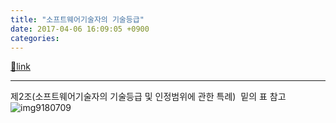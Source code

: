 ```yaml
---
title: "소프트웨어기술자의 기술등급"
date: 2017-04-06 16:09:05 +0900
categories: 
---
```

[🔗link](http://www.mins01.com/mh/tech/read/1067)
***


제2조(소프트웨어기술자의 기술등급 및 인정범위에 관한 특례)  밑의 표 참고![img9180709](http://www.law.go.kr/LSW/flDownload.do?flSeq=9180709)


